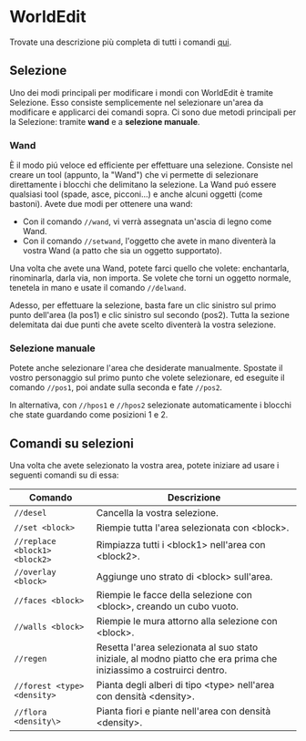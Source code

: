 # **WorldEdit**

Trovate una descrizione più completa di tutti i comandi [qui](https://minecraft-worldedit.fandom.com/wiki/Worldedit_Commands).

## **Selezione**

Uno dei modi principali per modificare i mondi
con WorldEdit è tramite Selezione. Esso
consiste semplicemente nel selezionare un'area
da modificare e applicarci dei comandi sopra.
Ci sono due metodi principali per la Selezione:
tramite **wand** e a **selezione manuale**.

### **Wand**

È il modo piú veloce ed efficiente per
effettuare una selezione. Consiste nel creare
un tool (appunto, la "Wand") che vi permette di
selezionare direttamente i blocchi che
delimitano la selezione. La Wand puó essere
qualsiasi tool (spade, asce, picconi...) e
anche alcuni oggetti (come bastoni). Avete due
modi per ottenere una wand:

- Con il comando `//wand`, vi verrà assegnata
  un'ascia di legno come Wand.
- Con il comando `//setwand`, l'oggetto che
  avete in mano diventerà la vostra Wand (a patto
  che sia un oggetto supportato).

Una volta che avete una Wand, potete farci
quello che volete: enchantarla, rinominarla,
darla via, non importa. Se volete che torni un
oggetto normale, tenetela in mano e usate il
comando `//delwand`.

Adesso, per effettuare la selezione, basta fare
un clic sinistro sul primo punto dell'area (la
pos1) e clic sinistro sul secondo (pos2). Tutta
la sezione delemitata dai due punti che avete
scelto diventerà la vostra selezione.

### **Selezione manuale**

Potete anche selezionare l'area che desiderate
manualmente. Spostate il vostro personaggio sul
primo punto che volete selezionare, ed eseguite
il comando `//pos1`, poi andate sulla seconda e
fate `//pos2`.

In alternativa, con `//hpos1` e `//hpos2`
selezionate automaticamente i blocchi che state
guardando come posizioni 1 e 2.

## **Comandi su selezioni**

Una volta che avete selezionato la vostra area, potete iniziare ad usare i seguenti comandi su di essa:

| Comando                       | Descrizione                                                                                                          |
| ----------------------------- | -------------------------------------------------------------------------------------------------------------------- |
| `//desel`                     | Cancella la vostra selezione.                                                                                        |
| `//set <block>`               | Riempie tutta l'area selezionata con <block\>.                                                                       |
| `//replace <block1> <block2>` | Rimpiazza tutti i <block1\> nell'area con <block2\>.                                                                 |
| `//overlay <block>`           | Aggiunge uno strato di <block\> sull'area.                                                                           |
| `//faces <block>`             | Riempie le facce della selezione con <block\>, creando un cubo vuoto.                                                |
| `//walls <block>`             | Riempie le mura attorno alla selezione con <block\>.                                                                 |
| `//regen`                     | Resetta l'area selezionata al suo stato iniziale, al modno piatto che era prima che iniziassimo a costruirci dentro. |
| `//forest <type> <density>`   | Pianta degli alberi di tipo <type\> nell'area con densità <density\>.                                                |
| `//flora <density\>`          | Pianta fiori e piante nell'area con densità <density\>.                                                              |

